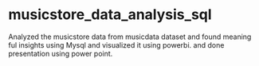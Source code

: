 # musicstore_data_analysis_sql
Analyzed the musicstore data from musicdata  dataset and found meaning ful insights using Mysql and visualized it using powerbi. and done presentation using power point.
